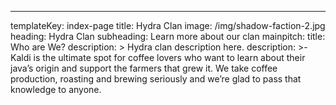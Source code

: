 ---
templateKey: index-page
title: Hydra Clan
image: /img/shadow-faction-2.jpg
heading: Hydra Clan
subheading: Learn more about our clan
mainpitch:
  title: Who are We?
  description: >
    Hydra clan description here.
description: >-
  Kaldi is the ultimate spot for coffee lovers who want to learn about their
  java’s origin and support the farmers that grew it. We take coffee production,
  roasting and brewing seriously and we’re glad to pass that knowledge to
  anyone.
